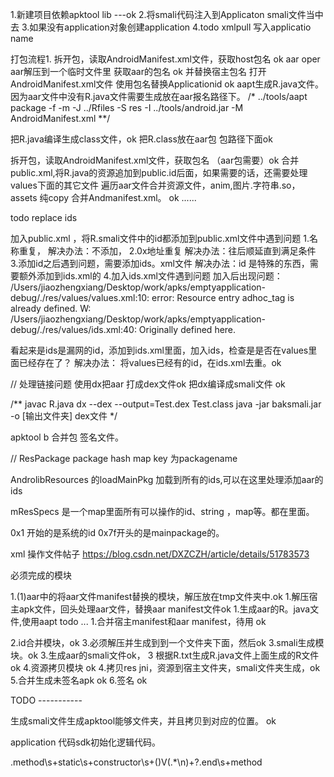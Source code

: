 1.新建项目依赖apktool lib ---ok
2.将smali代码注入到Applicaton smali文件当中去
3.如果没有application对象创建application
4.todo xmlpull 写入applicatio name

打包流程1.
拆开包，读取AndroidManifest.xml文件，获取host包名 ok
aar oper
aar解压到一个临时文件里 获取aar的包名 ok
并替换宿主包名 
打开AndroidManifest.xml文件 使用包名替换Applicationid ok
aapt生成R.java文件。因为aar文件中没有R.java文件需要生成放在aar报名路径下。
/*
../tools/aapt package -f -m -J ../Rfiles -S res -I ../tools/android.jar -M AndroidManifest.xml
**/

把R.java编译生成class文件，ok
把R.class放在aar包 包路径下面ok


拆开包，读取AndroidManifest.xml文件，获取包名 （aar包需要）ok
合并public.xml,将R.java的资源追加到public.id后面，如果需要的话，还需要处理values下面的其它文件
遍历aar文件合并资源文件，anim,图片.字符串.so，assets 纯copy
合并Andmanifest.xml。 ok ......

todo replace ids 

加入public.xml ，将R.smali文件中的id都添加到public.xml文件中遇到问题
1.名称重复，
解决办法：不添加，
2.0x地址重复
解决办法：往后顺延直到满足条件
3.添加id之后遇到问题，需要添加ids。xml文件
解决办法：id 是特殊的东西，需要额外添加到ids.xml的
4.加入ids.xml文件遇到问题
加入后出现问题：
/Users/jiaozhengxiang/Desktop/work/apks/emptyapplication-debug/./res/values/values.xml:10: error: Resource entry adhoc_tag is already defined.
W: /Users/jiaozhengxiang/Desktop/work/apks/emptyapplication-debug/./res/values/ids.xml:40: Originally defined here.

看起来是ids是漏网的id，添加到ids.xml里面，加入ids，检查是是否在values里面已经存在了？
解决办法：
将values已经有的id，在ids.xml去重。ok

// 处理链接问题
使用dx把aar 打成dex文件ok
把dx编译成smali文件 ok

/**
javac R.java
dx --dex --output=Test.dex Test.class
java -jar baksmali.jar -o [输出文件夹] dex文件
*/

 apktool b 合并包
签名文件。



// ResPackage 
package hash map key 为packagename
 
AndrolibResources 的loadMainPkg 加载到所有的ids,可以在这里处理添加aar的ids

mResSpecs 是一个map里面所有可以操作的id、string ，map等。都在里面。


0x1 开始的是系统的id
0x7f开头的是mainpackage的。




xml 操作文件帖子 https://blog.csdn.net/DXZCZH/article/details/51783573

必须完成的模块

1.(1)aar中的将aar文件manifest替换的模块，解压放在tmp文件夹中.ok
1.解压宿主apk文件，回头处理aar文件，替换aar manifest文件ok
1.生成aar的R。java文件,使用aapt todo ...
1.合并宿主manifest和aar manifest，待用 ok

2.id合并模块，ok
3.必须解压并生成到到一个文件夹下面，然后ok
3.smali生成模块。ok
3.生成aar的smali文件ok，
3 根据R.txt生成R.java文件上面生成的R文件ok
4.资源拷贝模块 ok
4.拷贝res jni，资源到宿主文件夹，smali文件夹生成，ok
5.合并生成未签名apk ok
6.签名 ok



TODO -----------

生成smali文件生成apktool能够文件夹，并且拷贝到对应的位置。 ok

application 代码sdk初始化逻辑代码。



.method\s+static\s+constructor\s+<clinit>\(\)V(.*\n)+?.end\s+method